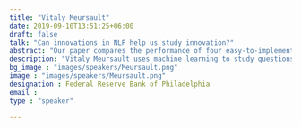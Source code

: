 ```yaml
---
title: "Vitaly Meursault"
date: 2019-09-10T13:51:25+06:00
draft: false
talk: "Can innovations in NLP help us study innovation?"
abstract: "Our paper compares the performance of four easy-to-implement patent similarity measures on two novel validation tasks. We consider cosine similarity measures based on TF-IDF, Doc2Vec, Universal Sentence Encoder and Sentence-BERT representations. The first validation task asks which measure can best identify whether a pair of patents are involved in a patent interference case, meaning the patent office has deemed them to have potentially identical overlapping claims. Sentence-BERT similarity performs best (by a large margin) at identifying interfering patent pairs. TF-IDF comes in second place, showing that more recent models do not always perform better. The second validation task involves human annotators determining which of the two candidate patents is more similar to a focal patent. Human annotators are much more likely to agree with Sentence-BERT than the TF-IDF-based similarity measure. Our paper provides evidence that new developments in NLP methods can improve innovation research. Our results also highlight the importance of subjecting these methods to domain-specific validation tasks. This has implications for future research that uses text-based patent similarity measures to study the creation and propagation of new technologies, as existing research tends to focus on a single text-based measure (typically cosine similarity of TF-IDF or Doc2Vec representations) with limited internal validation."
description: "Vitaly Meursault uses machine learning to study questions in economics and finance. His current research involves text analysis of patents, corporate earnings calls and corporate loan documents. He also does work at the intersection of algorithmic fairness and credit scoring." 
bg_image : "images/speakers/Meursault.png"
image : "images/speakers/Meursault.png"
designation : Federal Reserve Bank of Philadelphia
email : 
type : "speaker"

---
```


